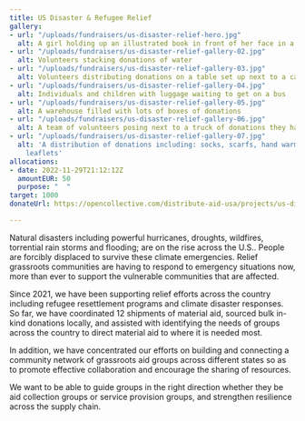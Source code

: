 ```yaml
---
title: US Disaster & Refugee Relief
gallery:
- url: "/uploads/fundraisers/us-disaster-relief-hero.jpg"
  alt: A girl holding up an illustrated book in front of her face in a class setting
- url: "/uploads/fundraisers/us-disaster-relief-gallery-02.jpg"
  alt: Volunteers stacking donations of water
- url: "/uploads/fundraisers/us-disaster-relief-gallery-03.jpg"
  alt: Volunteers distributing donations on a table set up next to a car
- url: "/uploads/fundraisers/us-disaster-relief-gallery-04.jpg"
  alt: Individuals and children with luggage waiting to get on a bus
- url: "/uploads/fundraisers/us-disaster-relief-gallery-05.jpg"
  alt: A warehouse filled with lots of boxes of donations
- url: "/uploads/fundraisers/us-disaster-relief-gallery-06.jpg"
  alt: A team of volunteers posing next to a truck of donations they have loaded
- url: "/uploads/fundraisers/us-disaster-relief-gallery-07.jpg"
  alt: 'A distribution of donations including: socks, scarfs, hand warmers, and informative
    leaflets'
allocations:
- date: 2022-11-29T21:12:12Z
  amountEUR: 50
  purpose: "  "
target: 1000
donateUrl: https://opencollective.com/distribute-aid-usa/projects/us-disaster-and-refugee-relief/donate?amount=20&interval=month&platformTip=0

---
```

Natural disasters including powerful hurricanes, droughts, wildfires, torrential rain storms and flooding; are on the rise across the U.S.. People are forcibly displaced to survive these climate emergencies. Relief grassroots communities are having to respond to emergency situations now, more than ever to support the vulnerable communities that are affected. 

Since 2021, we have been supporting relief efforts across the country including refugee resettlement programs and climate disaster responses. So far, we have coordinated 12 shipments of material aid, sourced bulk in-kind donations locally, and assisted with identifying the needs of groups across the country to direct material aid to where it is needed most.

In addition, we have concentrated our efforts on building and connecting a community network of grassroots aid groups across different states so as to promote effective collaboration and encourage the sharing of resources.

We want to be able to guide groups in the right direction whether they be aid collection groups or service provision groups, and strengthen resilience across the supply chain.